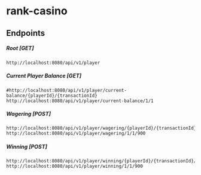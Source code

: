 # rank-casino

## Endpoints

##### Root [GET]
```shell script
http://localhost:8080/api/v1/player
```

##### Current Player Balance [GET]
```shell script
#http://localhost:8080/api/v1/player/current-balance/{playerId}/{transactionId}
http://localhost:8080/api/v1/player/current-balance/1/1
```

##### Wagering [POST]
```shell script
http://localhost:8080/api/v1/player/wagering/{playerId}/{transactionId}/wagerAmount
http://localhost:8080/api/v1/player/wagering/1/1/900
```

##### Winning [POST]
```shell script
http://localhost:8080/api/v1/player/winning/{playerId}/{transactionId}/winAmount
http://localhost:8080/api/v1/player/winning/1/1/900
```